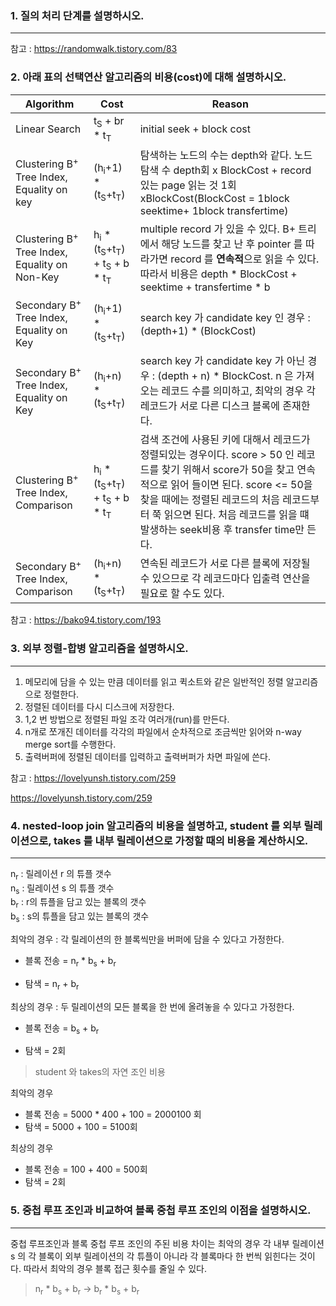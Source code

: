### 1. 질의 처리 단계를 설명하시오.
---
참고 : https://randomwalk.tistory.com/83

### 2. 아래 표의 선택연산 알고리즘의 비용(cost)에 대해 설명하시오.
|Algorithm|Cost|Reason|
|------|---|---|
|Linear Search|t<sub>S</sub> + br * t<sub>T</sub>| initial seek + block cost |
|Clustering B<sup>+</sup> Tree Index, Equality on key|(h<sub>i</sub>+1) * (t<sub>S</sub>+t<sub>T</sub>)| 탐색하는 노드의 수는 depth와 같다. 노드 탐색 수 depth회 x BlockCost + record 있는 page 읽는 것 1회xBlockCost(BlockCost = 1block seektime+ 1block transfertime)|
|Clustering B<sup>+</sup> Tree Index, Equality on Non-Key|h<sub>i</sub> * (t<sub>S</sub>+t<sub>T</sub>) +  t<sub>S</sub> + b * t<sub>T</sub>| multiple record 가 있을 수 있다. B+ 트리에서 해당 노드를 찾고 난 후 pointer 를 따라가면 record 를 **연속적**으로 읽을 수 있다. 따라서 비용은 depth * BlockCost + seektime + transfertime * b |
|Secondary B<sup>+</sup> Tree Index, Equality on Key|(h<sub>i</sub>+1) * (t<sub>S</sub>+t<sub>T</sub>)| search key 가 candidate key 인 경우 : (depth+1) * (BlockCost)|
|Secondary B<sup>+</sup> Tree Index, Equality on Key|(h<sub>i</sub>+n) * (t<sub>S</sub>+t<sub>T</sub>)| search key 가 candidate key 가 아닌 경우 : (depth + n) * BlockCost. n 은 가져오는 레코드 수를 의미하고, 최악의 경우 각 레코드가 서로 다른 디스크 블록에 존재한다. |
|Clustering B<sup>+</sup> Tree Index, Comparison|h<sub>i</sub> * (t<sub>S</sub>+t<sub>T</sub>) +  t<sub>S</sub> + b * t<sub>T</sub>|검색 조건에 사용된 키에 대해서 레코드가 정렬되있는 경우이다. score > 50 인 레코드를 찾기 위해서 score가 50을 찾고 연속적으로 읽어 들이면 된다. score <= 50을 찾을 때에는 정렬된 레코드의 처음 레코드부터 쭉 읽으면 된다. 처음 레코드를 읽을 떄 발생하는 seek비용 후 transfer time만 든다.|
|Secondary  B<sup>+</sup> Tree Index, Comparison|(h<sub>i</sub>+n) * (t<sub>S</sub>+t<sub>T</sub>)| 연속된 레코드가 서로 다른 블록에 저장될 수 있으므로 각 레코드마다 입출력 연산을 필요로 할 수도 있다.|

참고 : https://bako94.tistory.com/193

### 3. 외부 정렬-합병 알고리즘을 설명하시오.
---
1. 메모리에 담을 수 있는 만큼 데이터를 읽고 퀵소트와 같은 일반적인 정렬 알고리즘으로 정렬한다.
2. 정렬된 데이터를 다시 디스크에 저장한다.
3. 1,2 번 방법으로 정렬된 파일 조각 여러개(run)를 만든다.
4. n개로 쪼개진 데이터를 각각의 파일에서 순차적으로 조금씩만 읽어와 n-way merge sort를 수행한다.
5. 출력버퍼에 정렬된 데이터를 입력하고 출력버퍼가 차면 파일에 쓴다.

참고 : https://lovelyunsh.tistory.com/259

https://lovelyunsh.tistory.com/259

### 4. nested-loop join 알고리즘의 비용을 설명하고, student 를 외부 릴레이션으로, takes 를 내부 릴레이션으로 가정할 때의 비용을 계산하시오.
---
n<sub>r</sub> : 릴레이션 r 의 튜플 갯수
<br>
n<sub>s</sub> : 릴레이션 s 의 튜플 갯수
<br>
b<sub>r</sub> : r의 튜플을 담고 있는 블록의 갯수
<br>
b<sub>s</sub> : s의 튜플을 담고 있는 블록의 갯수

최악의 경우 : 각 릴레이션의 한 블록씩만을 버퍼에 담을 수 있다고 가정한다.

* 블록 전송 = n<sub>r</sub> * b<sub>s</sub> + b<sub>r</sub>

* 탐색 = n<sub>r</sub> + b<sub>r</sub>

최상의 경우 : 두 릴레이션의 모든 블록을 한 번에 올려놓을 수 있다고 가정한다.

* 블록 전송 = b<sub>s</sub> + b<sub>r</sub>

* 탐색 = 2회

> student 와 takes의 자연 조인 비용

최악의 경우

* 블록 전송 = 5000 * 400 + 100 = 2000100 회
* 탐색 = 5000 + 100 = 5100회

최상의 경우

* 블록 전송 = 100 + 400 = 500회
* 탐색 = 2회

### 5. 중첩 루프 조인과 비교하여 블록 중첩 루프 조인의 이점을 설명하시오.
---
중첩 루프조인과 블록 중첩 루프 조인의 주된 비용 차이는 최악의 경우 각 내부 릴레이션 s 의 각 블록이 외부 릴레이션의 각 튜플이 아니라 각 블록마다 한 번씩 읽힌다는 것이다. 따라서 최악의 경우 블록 접근 횟수를 줄일 수 있다.

> n<sub>r</sub> * b<sub>s</sub> + b<sub>r</sub> -> b<sub>r</sub> * b<sub>s</sub> + b<sub>r</sub>